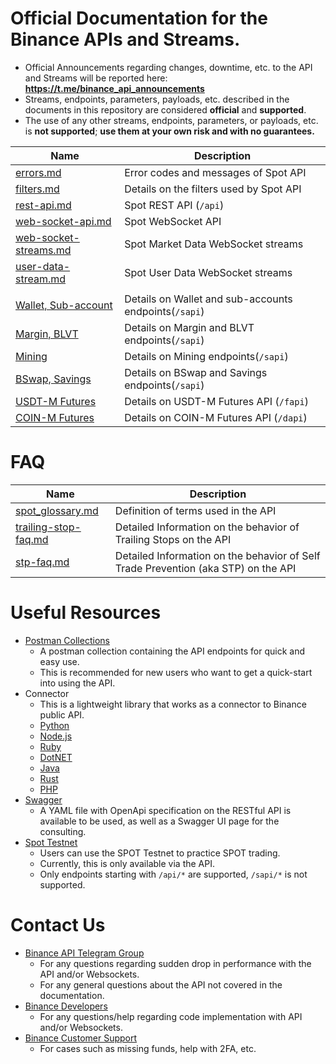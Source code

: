 # Official Documentation for the Binance APIs and Streams.
* Official Announcements regarding changes, downtime, etc. to the API and Streams will be reported here: **https://t.me/binance_api_announcements**
* Streams, endpoints, parameters, payloads, etc. described in the documents in this repository are considered **official** and **supported**.
* The use of any other streams, endpoints, parameters, or payloads, etc. is **not supported**; **use them at your own risk and with no guarantees.**


Name | Description
------------ | ------------
[errors.md](./errors.md)    | Error codes and messages of Spot API
[filters.md](./filters.md)  | Details on the filters used by Spot API
[rest-api.md](./rest-api.md)                      | Spot REST API (`/api`)
[web-socket-api.md](./web-socket-api.md)          | Spot WebSocket API
[web-socket-streams.md](./web-socket-streams.md)  | Spot Market Data WebSocket streams
[user-data-stream.md](./user-data-stream.md)      | Spot User Data WebSocket streams
&#x0020; |
[Wallet, Sub-account](https://binance-docs.github.io/apidocs/spot/en) | Details on Wallet and sub-accounts endpoints(`/sapi`)
[Margin, BLVT](https://binance-docs.github.io/apidocs/spot/en) | Details on Margin and BLVT endpoints(`/sapi`)
[Mining](https://binance-docs.github.io/apidocs/spot/en) | Details on Mining endpoints(`/sapi`)
[BSwap, Savings](https://binance-docs.github.io/apidocs/spot/en) | Details on BSwap and Savings endpoints(`/sapi`)
[USDT-M Futures](https://binance-docs.github.io/apidocs/futures/en/)  | Details on USDT-M Futures API (`/fapi`)
[COIN-M Futures](https://binance-docs.github.io/apidocs/delivery/en/) | Details on COIN-M Futures API (`/dapi`)

# FAQ


Name | Description
------------ | ------------
[spot_glossary.md](./faqs/spot_glossary.md) | Definition of terms used in the API
[trailing-stop-faq.md](./faqs/trailing-stop-faq.md)   | Detailed Information on the behavior of Trailing Stops on the API
[stp-faq.md](./faqs/stp_faq.md) | Detailed Information on the behavior of Self Trade Prevention (aka STP) on the API


# Useful Resources

* [Postman Collections](https://github.com/binance/binance-api-postman)
    * A postman collection containing the API endpoints for quick and easy use.
    * This is recommended for new users who want to get a quick-start into using the API.
* Connector
    * This is a lightweight library that works as a connector to Binance public API.
    * [Python](https://github.com/binance/binance-connector-python)
    * [Node.js](https://github.com/binance/binance-connector-node)
    * [Ruby](https://github.com/binance/binance-connector-ruby)
    * [DotNET](https://github.com/binance/binance-connector-dotnet)
    * [Java](https://github.com/binance/binance-connector-java)
    * [Rust](https://github.com/binance/binance-spot-connector-rust)
    * [PHP](https://github.com/binance/binance-connector-php)
* [Swagger](https://github.com/binance/binance-api-swagger)
    * A YAML file with OpenApi specification on the RESTful API is available to be used, as well as a Swagger UI page for the consulting.
* [Spot Testnet](https://testnet.binance.vision/)
    * Users can use the SPOT Testnet to practice SPOT trading.
    * Currently, this is only available via the API.
    * Only endpoints starting with `/api/*` are supported, `/sapi/*` is not supported.

# Contact Us

* [Binance API Telegram Group](https://t.me/binance_api_english)
    * For any questions regarding sudden drop in performance with the API and/or Websockets.
    * For any general questions about the API not covered in the documentation.
* [Binance Developers](https://dev.binance.vision/)
    * For any questions/help regarding code implementation with API and/or Websockets.
* [Binance Customer Support](https://www.binance.com/en/support-center)
    * For cases such as missing funds, help with 2FA, etc.
